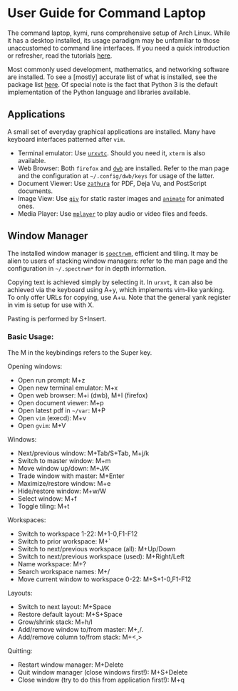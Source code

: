 User Guide for Command Laptop
=============================
The command laptop, kymi, runs comprehensive setup of Arch Linux.
While it has a desktop installed, its usage paradigm may be unfamiliar to those unaccustomed to command line interfaces.
If you need a quick introduction or refresher, read the tutorials [here](http://linuxcommand.org/).

Most commonly used development, mathematics, and networking software are installed.
To see a [mostly] accurate list of what is installed, see the package list [here](https://github.com/egan/dotfiles/blob/master/pacman.txt).
Of special note is the fact that Python 3 is the default implementation of the Python language and libraries available.

Applications
------------
A small set of everyday graphical applications are installed.
Many have keyboard interfaces patterned after `vim`.

* Terminal emulator: Use [`urxvtc`](http://software.schmorp.de/pkg/rxvt-unicode.html). Should you need it, `xterm` is also available.
* Web Browser: Both `firefox` and [`dwb`](http://portix.bitbucket.org/dwb/) are installed. Refer to the man page and the configuration at `~/.config/dwb/keys` for usage of the latter.
* Document Viewer: Use [`zathura`](http://pwmt.org/projects/zathura/) for PDF, Deja Vu, and PostScript documents.
* Image View: Use [`qiv`](http://spiegl.de/qiv/) for static raster images and [`animate`](http://www.imagemagick.org/script/animate.php) for animated ones.
* Media Player: Use [`mplayer`](http://www.mplayerhq.hu) to play audio or video files and feeds.

Window Manager
--------------
The installed window manager is [`spectrwm`](https://github.com/conformal/spectrwm/wiki), efficient and tiling.
It may be alien to users of stacking window managers: refer to the man page and the configuration in `~/.spectrwm*` for in depth information.

Copying text is achieved simply by selecting it.
In `urxvt`, it can also be achieved via the keyboard using A+y, which implements vim-like yanking.
To only offer URLs for copying, use A+u.
Note that the general yank register in vim is setup for use with X.

Pasting is performed by S+Insert.

### Basic Usage:
The M in the keybindings refers to the Super key.

Opening windows:
* Open run prompt: M+z
* Open new terminal emulator: M+x
* Open web browser: M+i (dwb), M+I (firefox)
* Open document viewer: M+p
* Open latest pdf in `~/var`: M+P
* Open `vim` (execd): M+v
* Open `gvim`: M+V

Windows:
* Next/previous window: M+Tab/S+Tab, M+j/k
* Switch to master window: M+m
* Move window up/down: M+J/K
* Trade window with master: M+Enter
* Maximize/restore window: M+e
* Hide/restore window: M+w/W
* Select window: M+f
* Toggle tiling: M+t

Workspaces:
* Switch to workspace 1-22: M+1-0,F1-F12
* Switch to prior workspace: M+\`
* Switch to next/previous workspace (all): M+Up/Down
* Switch to next/previous workspace (used): M+Right/Left
* Name workspace: M+?
* Search workspace names: M+/
* Move current window to workspace 0-22: M+S+1-0,F1-F12

Layouts:
* Switch to next layout: M+Space
* Restore default layout: M+S+Space
* Grow/shrink stack: M+h/l
* Add/remove window to/from master: M+,/.
* Add/remove column to/from stack: M+<,>

Quitting:
* Restart window manager: M+Delete
* Quit window manager (close windows first!): M+S+Delete
* Close window (try to do this from application first!): M+q
